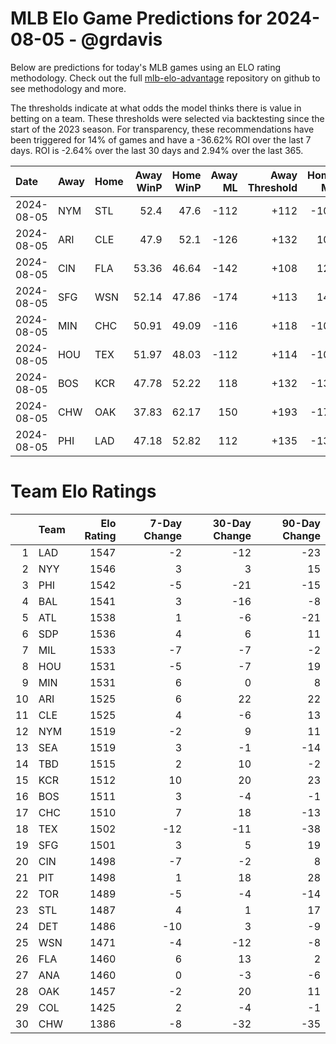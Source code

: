 # MLB Elo Game Predictions for 2024-08-05 - @grdavis
Below are predictions for today's MLB games using an ELO rating methodology. Check out the full [mlb-elo-advantage](https://github.com/grdavis/mlb-elo-advantage) repository on github to see methodology and more.

The thresholds indicate at what odds the model thinks there is value in betting on a team. These thresholds were selected via backtesting since the start of the 2023 season. For transparency, these recommendations have been triggered for 14% of games and have a -36.62% ROI over the last 7 days. ROI is -2.64% over the last 30 days and 2.94% over the last 365.

| Date       | Away   | Home   |   Away WinP |   Home WinP |   Away ML |   Away Threshold |   Home ML |   Home Threshold |
|:-----------|:-------|:-------|------------:|------------:|----------:|-----------------:|----------:|-----------------:|
| 2024-08-05 | NYM    | STL    |       52.4  |       47.6  |      -112 |             +112 |      -104 |             +133 |
| 2024-08-05 | ARI    | CLE    |       47.9  |       52.1  |      -126 |             +132 |       108 |             +113 |
| 2024-08-05 | CIN    | FLA    |       53.36 |       46.64 |      -142 |             +108 |       120 |             +138 |
| 2024-08-05 | SFG    | WSN    |       52.14 |       47.86 |      -174 |             +113 |       146 |             +132 |
| 2024-08-05 | MIN    | CHC    |       50.91 |       49.09 |      -116 |             +118 |      -102 |             +126 |
| 2024-08-05 | HOU    | TEX    |       51.97 |       48.03 |      -112 |             +114 |      -104 |             +131 |
| 2024-08-05 | BOS    | KCR    |       47.78 |       52.22 |       118 |             +132 |      -138 |             +113 |
| 2024-08-05 | CHW    | OAK    |       37.83 |       62.17 |       150 |             +193 |      -178 |             -127 |
| 2024-08-05 | PHI    | LAD    |       47.18 |       52.82 |       112 |             +135 |      -132 |             +110 |

# Team Elo Ratings
|    | Team   |   Elo Rating |   7-Day Change |   30-Day Change |   90-Day Change |
|---:|:-------|-------------:|---------------:|----------------:|----------------:|
|  1 | LAD    |         1547 |             -2 |             -12 |             -23 |
|  2 | NYY    |         1546 |              3 |               3 |              15 |
|  3 | PHI    |         1542 |             -5 |             -21 |             -15 |
|  4 | BAL    |         1541 |              3 |             -16 |              -8 |
|  5 | ATL    |         1538 |              1 |              -6 |             -21 |
|  6 | SDP    |         1536 |              4 |               6 |              11 |
|  7 | MIL    |         1533 |             -7 |              -7 |              -2 |
|  8 | HOU    |         1531 |             -5 |              -7 |              19 |
|  9 | MIN    |         1531 |              6 |               0 |               8 |
| 10 | ARI    |         1525 |              6 |              22 |              22 |
| 11 | CLE    |         1525 |              4 |              -6 |              13 |
| 12 | NYM    |         1519 |             -2 |               9 |              11 |
| 13 | SEA    |         1519 |              3 |              -1 |             -14 |
| 14 | TBD    |         1515 |              2 |              10 |              -2 |
| 15 | KCR    |         1512 |             10 |              20 |              23 |
| 16 | BOS    |         1511 |              3 |              -4 |              -1 |
| 17 | CHC    |         1510 |              7 |              18 |             -13 |
| 18 | TEX    |         1502 |            -12 |             -11 |             -38 |
| 19 | SFG    |         1501 |              3 |               5 |              19 |
| 20 | CIN    |         1498 |             -7 |              -2 |               8 |
| 21 | PIT    |         1498 |              1 |              18 |              28 |
| 22 | TOR    |         1489 |             -5 |              -4 |             -14 |
| 23 | STL    |         1487 |              4 |               1 |              17 |
| 24 | DET    |         1486 |            -10 |               3 |              -9 |
| 25 | WSN    |         1471 |             -4 |             -12 |              -8 |
| 26 | FLA    |         1460 |              6 |              13 |               2 |
| 27 | ANA    |         1460 |              0 |              -3 |              -6 |
| 28 | OAK    |         1457 |             -2 |              20 |              11 |
| 29 | COL    |         1425 |              2 |              -4 |              -1 |
| 30 | CHW    |         1386 |             -8 |             -32 |             -35 |